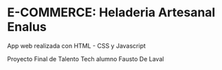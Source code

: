 # E-COMMERCE: Heladeria Artesanal Enalus

 App web realizada con HTML - CSS y Javascript 


Proyecto Final de Talento Tech alumno Fausto De Laval

